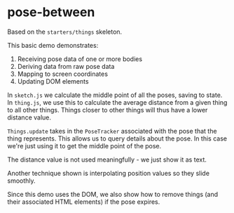 # pose-between

Based on the `starters/things` skeleton.

This basic demo demonstrates:
1. Receiving pose data of one or more bodies
2. Deriving data from raw pose data
3. Mapping to screen coordinates
4. Updating DOM elements

In `sketch.js` we calculate the middle point of all the poses, saving to state. In `thing.js`, we use this to calculate the average distance from a given thing to all other things. Things closer to other things will thus have a lower distance value.

`Things.update` takes in the `PoseTracker` associated with the pose that the thing represents. This allows us to query details about the pose. In this case we're just using it to get the middle point of the pose.

The distance value is not used meaningfully - we just show it as text.

Another technique shown is interpolating position values so they slide smoothly.

Since this demo uses the DOM, we also show how to remove things (and their associated HTML elements) if the pose expires.